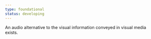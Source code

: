 ```yaml
---
type: foundational
status: developing
---
```


An audio alternative to the visual information conveyed in visual media exists.